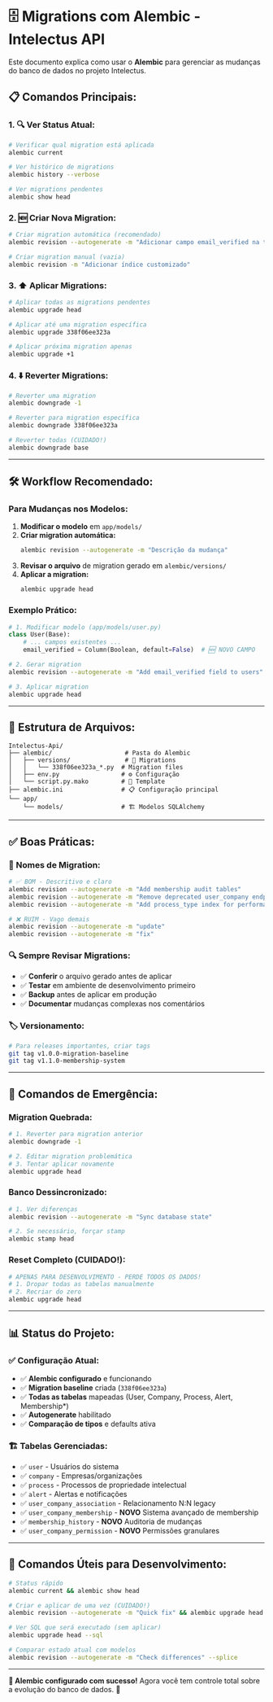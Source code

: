 # 🗄️ Migrations com Alembic - Intelectus API

Este documento explica como usar o **Alembic** para gerenciar as mudanças do banco de dados no projeto Intelectus.

## 📋 **Comandos Principais:**

### **1. 🔍 Ver Status Atual:**
```bash
# Verificar qual migration está aplicada
alembic current

# Ver histórico de migrations
alembic history --verbose

# Ver migrations pendentes
alembic show head
```

### **2. 🆕 Criar Nova Migration:**
```bash
# Criar migration automática (recomendado)
alembic revision --autogenerate -m "Adicionar campo email_verified na tabela user"

# Criar migration manual (vazia)  
alembic revision -m "Adicionar índice customizado"
```

### **3. ⬆️ Aplicar Migrations:**
```bash
# Aplicar todas as migrations pendentes
alembic upgrade head

# Aplicar até uma migration específica
alembic upgrade 338f06ee323a

# Aplicar próxima migration apenas
alembic upgrade +1
```

### **4. ⬇️ Reverter Migrations:**
```bash
# Reverter uma migration
alembic downgrade -1

# Reverter para migration específica
alembic downgrade 338f06ee323a

# Reverter todas (CUIDADO!)
alembic downgrade base
```

---

## 🛠️ **Workflow Recomendado:**

### **Para Mudanças nos Modelos:**

1. **Modificar o modelo** em `app/models/`
2. **Criar migration automática:**
   ```bash
   alembic revision --autogenerate -m "Descrição da mudança"
   ```
3. **Revisar o arquivo** de migration gerado em `alembic/versions/`
4. **Aplicar a migration:**
   ```bash
   alembic upgrade head
   ```

### **Exemplo Prático:**
```python
# 1. Modificar modelo (app/models/user.py)
class User(Base):
    # ... campos existentes ...
    email_verified = Column(Boolean, default=False)  # 🆕 NOVO CAMPO
```

```bash
# 2. Gerar migration
alembic revision --autogenerate -m "Add email_verified field to users"

# 3. Aplicar migration  
alembic upgrade head
```

---

## 🔧 **Estrutura de Arquivos:**

```
Intelectus-Api/
├── alembic/                    # Pasta do Alembic
│   ├── versions/               # 📁 Migrations
│   │   └── 338f06ee323a_*.py  # Migration files
│   ├── env.py                 # ⚙️ Configuração
│   └── script.py.mako         # 🎨 Template
├── alembic.ini                # 📋 Configuração principal
└── app/
    └── models/                # 🏗️ Modelos SQLAlchemy
```

---

## ✅ **Boas Práticas:**

### **📝 Nomes de Migration:**
```bash
# ✅ BOM - Descritivo e claro
alembic revision --autogenerate -m "Add membership audit tables"
alembic revision --autogenerate -m "Remove deprecated user_company endpoints" 
alembic revision --autogenerate -m "Add process_type index for performance"

# ❌ RUIM - Vago demais
alembic revision --autogenerate -m "update"
alembic revision --autogenerate -m "fix"
```

### **🔍 Sempre Revisar Migrations:**
- ✅ **Conferir** o arquivo gerado antes de aplicar
- ✅ **Testar** em ambiente de desenvolvimento primeiro  
- ✅ **Backup** antes de aplicar em produção
- ✅ **Documentar** mudanças complexas nos comentários

### **🏷️ Versionamento:**
```bash
# Para releases importantes, criar tags
git tag v1.0.0-migration-baseline
git tag v1.1.0-membership-system
```

---

## 🚨 **Comandos de Emergência:**

### **Migration Quebrada:**
```bash
# 1. Reverter para migration anterior
alembic downgrade -1

# 2. Editar migration problemática
# 3. Tentar aplicar novamente
alembic upgrade head
```

### **Banco Dessincronizado:**
```bash
# 1. Ver diferenças
alembic revision --autogenerate -m "Sync database state"

# 2. Se necessário, forçar stamp
alembic stamp head
```

### **Reset Completo (CUIDADO!):**
```bash
# APENAS PARA DESENVOLVIMENTO - PERDE TODOS OS DADOS!
# 1. Dropar todas as tabelas manualmente
# 2. Recriar do zero
alembic upgrade head
```

---

## 📊 **Status do Projeto:**

### **✅ Configuração Atual:**
- ✅ **Alembic configurado** e funcionando
- ✅ **Migration baseline** criada (`338f06ee323a`)
- ✅ **Todas as tabelas** mapeadas (User, Company, Process, Alert, Membership*)
- ✅ **Autogenerate** habilitado
- ✅ **Comparação de tipos** e defaults ativa

### **🏗️ Tabelas Gerenciadas:**
- ✅ `user` - Usuários do sistema
- ✅ `company` - Empresas/organizações  
- ✅ `process` - Processos de propriedade intelectual
- ✅ `alert` - Alertas e notificações
- ✅ `user_company_association` - Relacionamento N:N legacy
- ✅ `user_company_membership` - **NOVO** Sistema avançado de membership
- ✅ `membership_history` - **NOVO** Auditoria de mudanças
- ✅ `user_company_permission` - **NOVO** Permissões granulares

---

## 🎯 **Comandos Úteis para Desenvolvimento:**

```bash
# Status rápido
alembic current && alembic show head

# Criar e aplicar de uma vez (CUIDADO!)
alembic revision --autogenerate -m "Quick fix" && alembic upgrade head

# Ver SQL que será executado (sem aplicar)
alembic upgrade head --sql

# Comparar estado atual com modelos
alembic revision --autogenerate -m "Check differences" --splice
```

---

**🎉 Alembic configurado com sucesso!** Agora você tem controle total sobre a evolução do banco de dados. 🚀 